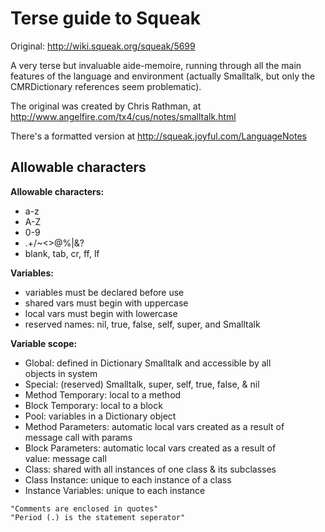 # Terse guide to Squeak

Original: http://wiki.squeak.org/squeak/5699

A very terse but invaluable aide-memoire, running through all the main features of the language and environment (actually Smalltalk, but only the CMRDictionary references seem problematic).

The original was created by Chris Rathman, at http://www.angelfire.com/tx4/cus/notes/smalltalk.html

There's a formatted version at http://squeak.joyful.com/LanguageNotes

## Allowable characters

**Allowable characters:**
 - a-z                                                             
 - A-Z                                                             
 - 0-9                                                             
 - .+/\~<>@%|&?                                                   
 - blank, tab, cr, ff, lf                                          
																   
**Variables:**
 - variables must be declared before use                           
 - shared vars must begin with uppercase                           
 - local vars must begin with lowercase                            
 - reserved names: nil, true, false, self, super, and Smalltalk    
																   
**Variable scope:**
 - Global: defined in Dictionary Smalltalk and accessible by all   
	  objects in system                                            
 - Special: (reserved) Smalltalk, super, self, true, false, & nil  
 - Method Temporary: local to a method                             
 - Block Temporary: local to a block                               
 - Pool: variables in a Dictionary object                          
 - Method Parameters: automatic local vars created as a result of  
	  message call with params                                     
 - Block Parameters: automatic local vars created as a result of   
	  value: message call                                          
 - Class: shared with all instances of one class & its subclasses  
 - Class Instance: unique to each instance of a class              
 - Instance Variables: unique to each instance                     

```smalltalk
"Comments are enclosed in quotes"
"Period (.) is the statement seperator"
```
